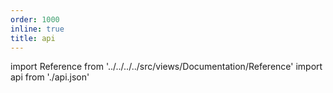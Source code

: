 ```yaml
---
order: 1000
inline: true
title: api
---
```


import Reference from '../../../../src/views/Documentation/Reference'
import api from './api.json'

<Reference json={api} />
